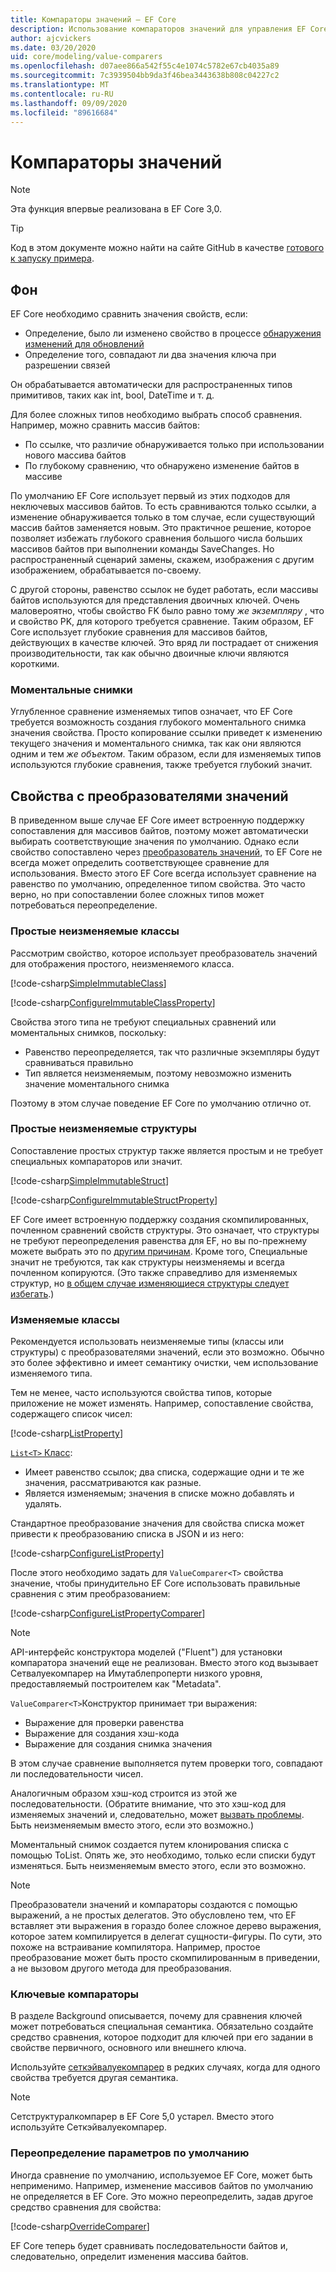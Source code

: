 ```yaml
---
title: Компараторы значений — EF Core
description: Использование компараторов значений для управления EF Core сравнения значений свойств
author: ajcvickers
ms.date: 03/20/2020
uid: core/modeling/value-comparers
ms.openlocfilehash: d07aee866a542f55c4e1074c5782e67cb4035a89
ms.sourcegitcommit: 7c3939504bb9da3f46bea3443638b808c04227c2
ms.translationtype: MT
ms.contentlocale: ru-RU
ms.lasthandoff: 09/09/2020
ms.locfileid: "89616684"
---
```

# <a name="value-comparers"></a>Компараторы значений

> [!NOTE]  
> Эта функция впервые реализована в EF Core 3,0.

> [!TIP]  
> Код в этом документе можно найти на сайте GitHub в качестве [готового к запуску примера](https://github.com/dotnet/EntityFramework.Docs/tree/master/samples/core/Modeling/ValueConversions/).

## <a name="background"></a>Фон

EF Core необходимо сравнить значения свойств, если:

* Определение, было ли изменено свойство в процессе [обнаружения изменений для обновлений](xref:core/saving/basic)
* Определение того, совпадают ли два значения ключа при разрешении связей

Он обрабатывается автоматически для распространенных типов примитивов, таких как int, bool, DateTime и т. д.

Для более сложных типов необходимо выбрать способ сравнения.
Например, можно сравнить массив байтов:

* По ссылке, что различие обнаруживается только при использовании нового массива байтов
* По глубокому сравнению, что обнаружено изменение байтов в массиве

По умолчанию EF Core использует первый из этих подходов для неключевых массивов байтов.
То есть сравниваются только ссылки, а изменение обнаруживается только в том случае, если существующий массив байтов заменяется новым.
Это практичное решение, которое позволяет избежать глубокого сравнения большого числа больших массивов байтов при выполнении команды SaveChanges.
Но распространенный сценарий замены, скажем, изображения с другим изображением, обрабатывается по-своему.

С другой стороны, равенство ссылок не будет работать, если массивы байтов используются для представления двоичных ключей.
Очень маловероятно, чтобы свойство FK было равно тому _же экземпляру_ , что и свойство PK, для которого требуется сравнение.
Таким образом, EF Core использует глубокие сравнения для массивов байтов, действующих в качестве ключей.
Это вряд ли пострадает от снижения производительности, так как обычно двоичные ключи являются короткими.

### <a name="snapshots"></a>Моментальные снимки

Углубленное сравнение изменяемых типов означает, что EF Core требуется возможность создания глубокого моментального снимка значения свойства.
Просто копирование ссылки приведет к изменению текущего значения и моментального снимка, так как они являются одним и тем _же объектом_.
Таким образом, если для изменяемых типов используются глубокие сравнения, также требуется глубокий значит.

## <a name="properties-with-value-converters"></a>Свойства с преобразователями значений

В приведенном выше случае EF Core имеет встроенную поддержку сопоставления для массивов байтов, поэтому может автоматически выбирать соответствующие значения по умолчанию.
Однако если свойство сопоставлено через [преобразователь значений](xref:core/modeling/value-conversions), то EF Core не всегда может определить соответствующее сравнение для использования.
Вместо этого EF Core всегда использует сравнение на равенство по умолчанию, определенное типом свойства.
Это часто верно, но при сопоставлении более сложных типов может потребоваться переопределение.

### <a name="simple-immutable-classes"></a>Простые неизменяемые классы

Рассмотрим свойство, которое использует преобразователь значений для отображения простого, неизменяемого класса.

[!code-csharp[SimpleImmutableClass](../../../samples/core/Modeling/ValueConversions/MappingImmutableClassProperty.cs?name=SimpleImmutableClass)]

[!code-csharp[ConfigureImmutableClassProperty](../../../samples/core/Modeling/ValueConversions/MappingImmutableClassProperty.cs?name=ConfigureImmutableClassProperty)]

Свойства этого типа не требуют специальных сравнений или моментальных снимков, поскольку:

* Равенство переопределяется, так что различные экземпляры будут сравниваться правильно
* Тип является неизменяемым, поэтому невозможно изменить значение моментального снимка

Поэтому в этом случае поведение EF Core по умолчанию отлично от.

### <a name="simple-immutable-structs"></a>Простые неизменяемые структуры

Сопоставление простых структур также является простым и не требует специальных компараторов или значит.

[!code-csharp[SimpleImmutableStruct](../../../samples/core/Modeling/ValueConversions/MappingImmutableStructProperty.cs?name=SimpleImmutableStruct)]

[!code-csharp[ConfigureImmutableStructProperty](../../../samples/core/Modeling/ValueConversions/MappingImmutableStructProperty.cs?name=ConfigureImmutableStructProperty)]

EF Core имеет встроенную поддержку создания скомпилированных, почленном сравнений свойств структуры.
Это означает, что структуры не требуют переопределения равенства для EF, но вы по-прежнему можете выбрать это по [другим причинам](/dotnet/csharp/programming-guide/statements-expressions-operators/how-to-define-value-equality-for-a-type).
Кроме того, Специальные значит не требуются, так как структуры неизменяемы и всегда почленном копируются.
(Это также справедливо для изменяемых структур, но [в общем случае изменяющиеся структуры следует избегать](/dotnet/csharp/write-safe-efficient-code).)

### <a name="mutable-classes"></a>Изменяемые классы

Рекомендуется использовать неизменяемые типы (классы или структуры) с преобразователями значений, если это возможно.
Обычно это более эффективно и имеет семантику очистки, чем использование изменяемого типа.

Тем не менее, часто используются свойства типов, которые приложение не может изменять.
Например, сопоставление свойства, содержащего список чисел:

[!code-csharp[ListProperty](../../../samples/core/Modeling/ValueConversions/MappingListProperty.cs?name=ListProperty)]

[ `List<T>` Класс](/dotnet/api/system.collections.generic.list-1):

* Имеет равенство ссылок; два списка, содержащие одни и те же значения, рассматриваются как разные.
* Является изменяемым; значения в списке можно добавлять и удалять.

Стандартное преобразование значения для свойства списка может привести к преобразованию списка в JSON и из него:

[!code-csharp[ConfigureListProperty](../../../samples/core/Modeling/ValueConversions/MappingListProperty.cs?name=ConfigureListProperty)]

После этого необходимо задать для `ValueComparer<T>` свойства значение, чтобы принудительно EF Core использовать правильные сравнения с этим преобразованием:

[!code-csharp[ConfigureListPropertyComparer](../../../samples/core/Modeling/ValueConversions/MappingListProperty.cs?name=ConfigureListPropertyComparer)]

> [!NOTE]  
> API-интерфейс конструктора моделей ("Fluent") для установки компаратора значений еще не реализован.
> Вместо этого код вызывает Сетвалуекомпарер на Имутаблепроперти низкого уровня, предоставляемый построителем как "Metadata".

`ValueComparer<T>`Конструктор принимает три выражения:

* Выражение для проверки равенства
* Выражение для создания хэш-кода
* Выражение для создания снимка значения  

В этом случае сравнение выполняется путем проверки того, совпадают ли последовательности чисел.

Аналогичным образом хэш-код строится из этой же последовательности.
(Обратите внимание, что это хэш-код для изменяемых значений и, следовательно, может [вызвать проблемы](https://ericlippert.com/2011/02/28/guidelines-and-rules-for-gethashcode/).
Быть неизменяемым вместо этого, если это возможно.)

Моментальный снимок создается путем клонирования списка с помощью ToList.
Опять же, это необходимо, только если списки будут изменяться.
Быть неизменяемым вместо этого, если это возможно.

> [!NOTE]  
> Преобразователи значений и компараторы создаются с помощью выражений, а не простых делегатов.
> Это обусловлено тем, что EF вставляет эти выражения в гораздо более сложное дерево выражения, которое затем компилируется в делегат сущности-фигуры.
> По сути, это похоже на встраивание компилятора.
> Например, простое преобразование может быть просто скомпилированным в приведении, а не вызовом другого метода для преобразования.

### <a name="key-comparers"></a>Ключевые компараторы

В разделе Background описывается, почему для сравнения ключей может потребоваться специальная семантика.
Обязательно создайте средство сравнения, которое подходит для ключей при его задании в свойстве первичного, основного или внешнего ключа.

Используйте [сеткэйвалуекомпарер](/dotnet/api/microsoft.entityframeworkcore.mutablepropertyextensions.setkeyvaluecomparer) в редких случаях, когда для одного свойства требуется другая семантика.

> [!NOTE]  
> Сетструктуралкомпарер в EF Core 5,0 устарел.
> Вместо этого используйте Сеткэйвалуекомпарер.

### <a name="overriding-defaults"></a>Переопределение параметров по умолчанию

Иногда сравнение по умолчанию, используемое EF Core, может быть неприменимо.
Например, изменение массивов байтов по умолчанию не определяется в EF Core.
Это можно переопределить, задав другое средство сравнения для свойства:

[!code-csharp[OverrideComparer](../../../samples/core/Modeling/ValueConversions/OverridingByteArrayComparisons.cs?name=OverrideComparer)]

EF Core теперь будет сравнивать последовательности байтов и, следовательно, определит изменения массива байтов.
